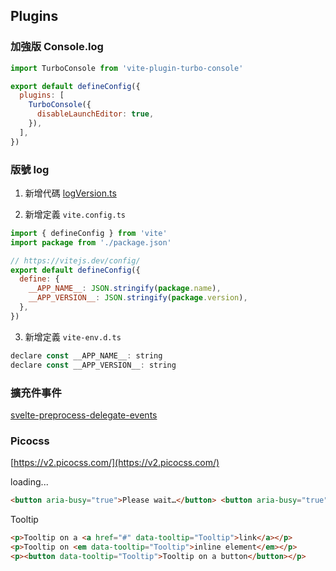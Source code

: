 ## Plugins

### 加強版 Console.log

```js
import TurboConsole from 'vite-plugin-turbo-console'

export default defineConfig({
  plugins: [
    TurboConsole({
      disableLaunchEditor: true,
    }),
  ],
})
```

### 版號 log

1. 新增代碼 [logVersion.ts](https://gitlab.dgiots.com/-/snippets/5)

2. 新增定義 `vite.config.ts`

```js
import { defineConfig } from 'vite'
import package from './package.json'

// https://vitejs.dev/config/
export default defineConfig({
  define: {
    __APP_NAME__: JSON.stringify(package.name),
    __APP_VERSION__: JSON.stringify(package.version),
  },
})
```

3. 新增定義 `vite-env.d.ts`

```js
declare const __APP_NAME__: string
declare const __APP_VERSION__: string
```

### 擴充件事件

[svelte-preprocess-delegate-events](https://github.com/baseballyama/svelte-preprocess-delegate-events)

### Picocss

[https://v2.picocss.com/](https://v2.picocss.com/)

loading...

```html
<button aria-busy="true">Please wait…</button> <button aria-busy="true" class="secondary"></button>
```

Tooltip

```html
<p>Tooltip on a <a href="#" data-tooltip="Tooltip">link</a></p>
<p>Tooltip on <em data-tooltip="Tooltip">inline element</em></p>
<p><button data-tooltip="Tooltip">Tooltip on a button</button></p>
```
